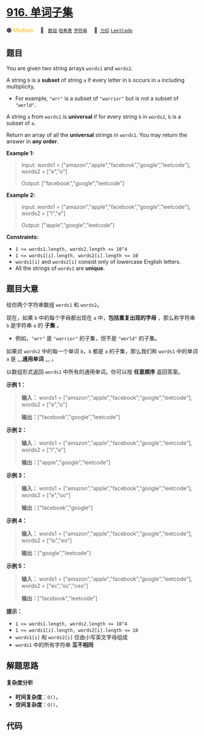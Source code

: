 # [916. 单词子集](https://2xiao.github.io/leetcode-js/problem/0916.html)

🟠 <font color=#ffb800>Medium</font>&emsp; 🔖&ensp; [`数组`](/tag/array.md) [`哈希表`](/tag/hash-table.md) [`字符串`](/tag/string.md)&emsp; 🔗&ensp;[`力扣`](https://leetcode.cn/problems/word-subsets) [`LeetCode`](https://leetcode.com/problems/word-subsets)

## 题目

You are given two string arrays `words1` and `words2`.

A string `b` is a **subset** of string `a` if every letter in `b` occurs in
`a` including multiplicity.

  * For example, `"wrr"` is a subset of `"warrior"` but is not a subset of `"world"`.

A string `a` from `words1` is **universal** if for every string `b` in
`words2`, `b` is a subset of `a`.

Return an array of all the **universal** strings in `words1`. You may return
the answer in **any order**.



**Example 1:**

> Input: words1 = ["amazon","apple","facebook","google","leetcode"], words2 = ["e","o"]
> 
> Output: ["facebook","google","leetcode"]

**Example 2:**

> Input: words1 = ["amazon","apple","facebook","google","leetcode"], words2 = ["l","e"]
> 
> Output: ["apple","google","leetcode"]

**Constraints:**

  * `1 <= words1.length, words2.length <= 10^4`
  * `1 <= words1[i].length, words2[i].length <= 10`
  * `words1[i]` and `words2[i]` consist only of lowercase English letters.
  * All the strings of `words1` are **unique**.


## 题目大意

给你两个字符串数组 `words1` 和 `words2`。

现在，如果 `b` 中的每个字母都出现在 `a` 中，**包括重复出现的字母** ，那么称字符串 `b` 是字符串 `a` 的 **子集** 。

  * 例如，`"wrr"` 是 `"warrior"` 的子集，但不是 `"world"` 的子集。

如果对 `words2` 中的每一个单词 `b`，`b` 都是 `a` 的子集，那么我们称 `words1` 中的单词 `a` 是 __**通用单词**
__ 。

以数组形式返回 `words1` 中所有的通用单词。你可以按 **任意顺序** 返回答案。



**示例 1：**

> 
> 
> 
> 
> 
> **输入：** words1 = ["amazon","apple","facebook","google","leetcode"], words2 = ["e","o"]
> 
> **输出：**["facebook","google","leetcode"]
> 
> 

**示例 2：**

> 
> 
> 
> 
> 
> **输入：** words1 = ["amazon","apple","facebook","google","leetcode"], words2 = ["l","e"]
> 
> **输出：**["apple","google","leetcode"]
> 
> 

**示例 3：**

> 
> 
> 
> 
> 
> **输入：** words1 = ["amazon","apple","facebook","google","leetcode"], words2 = ["e","oo"]
> 
> **输出：**["facebook","google"]
> 
> 

**示例 4：**

> 
> 
> 
> 
> 
> **输入：** words1 = ["amazon","apple","facebook","google","leetcode"], words2 = ["lo","eo"]
> 
> **输出：**["google","leetcode"]
> 
> 

**示例 5：**

> 
> 
> 
> 
> 
> **输入：** words1 = ["amazon","apple","facebook","google","leetcode"], words2 = ["ec","oc","ceo"]
> 
> **输出：**["facebook","leetcode"]
> 
> 



**提示：**

  * `1 <= words1.length, words2.length <= 10^4`
  * `1 <= words1[i].length, words2[i].length <= 10`
  * `words1[i]` 和 `words2[i]` 仅由小写英文字母组成
  * `words1` 中的所有字符串 **互不相同**


## 解题思路

#### 复杂度分析

- **时间复杂度**：`O()`，
- **空间复杂度**：`O()`，

## 代码

```javascript

```